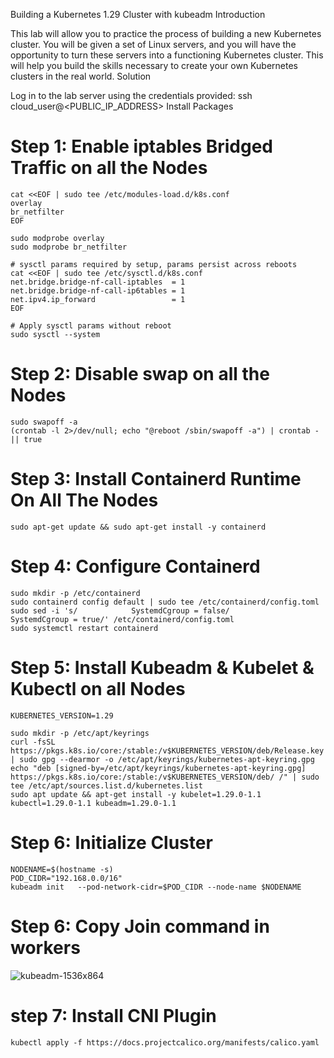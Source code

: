 Building a Kubernetes 1.29 Cluster with kubeadm
Introduction

This lab will allow you to practice the process of building a new Kubernetes cluster. You will be given a set of Linux servers, and you will have the opportunity to turn these servers into a functioning Kubernetes cluster. This will help you build the skills necessary to create your own Kubernetes clusters in the real world.
Solution

Log in to the lab server using the credentials provided:
ssh cloud_user@<PUBLIC_IP_ADDRESS>
Install Packages

# Step 1: Enable iptables Bridged Traffic on all the Nodes
```
cat <<EOF | sudo tee /etc/modules-load.d/k8s.conf
overlay
br_netfilter
EOF

sudo modprobe overlay
sudo modprobe br_netfilter

# sysctl params required by setup, params persist across reboots
cat <<EOF | sudo tee /etc/sysctl.d/k8s.conf
net.bridge.bridge-nf-call-iptables  = 1
net.bridge.bridge-nf-call-ip6tables = 1
net.ipv4.ip_forward                 = 1
EOF

# Apply sysctl params without reboot
sudo sysctl --system
```

# Step 2: Disable swap on all the Nodes
```
sudo swapoff -a
(crontab -l 2>/dev/null; echo "@reboot /sbin/swapoff -a") | crontab - || true
```
# Step 3: Install Containerd Runtime On All The Nodes
```
sudo apt-get update && sudo apt-get install -y containerd
```
# Step 4: Configure Containerd 
```
sudo mkdir -p /etc/containerd
sudo containerd config default | sudo tee /etc/containerd/config.toml
sudo sed -i 's/            SystemdCgroup = false/            SystemdCgroup = true/' /etc/containerd/config.toml
sudo systemctl restart containerd
```
# Step 5: Install Kubeadm & Kubelet & Kubectl on all Nodes
```
KUBERNETES_VERSION=1.29

sudo mkdir -p /etc/apt/keyrings
curl -fsSL https://pkgs.k8s.io/core:/stable:/v$KUBERNETES_VERSION/deb/Release.key | sudo gpg --dearmor -o /etc/apt/keyrings/kubernetes-apt-keyring.gpg
echo "deb [signed-by=/etc/apt/keyrings/kubernetes-apt-keyring.gpg] https://pkgs.k8s.io/core:/stable:/v$KUBERNETES_VERSION/deb/ /" | sudo tee /etc/apt/sources.list.d/kubernetes.list
sudo apt update && apt-get install -y kubelet=1.29.0-1.1 kubectl=1.29.0-1.1 kubeadm=1.29.0-1.1
```
# Step 6: Initialize Cluster 
```
NODENAME=$(hostname -s)
POD_CIDR="192.168.0.0/16"
kubeadm init   --pod-network-cidr=$POD_CIDR --node-name $NODENAME 
```

# Step 6: Copy Join command in workers 
![kubeadm-1536x864](https://github.com/user-attachments/assets/5e37d182-5bae-40c8-93c9-73f06604ceea)


# step 7:  Install CNI Plugin
```
kubectl apply -f https://docs.projectcalico.org/manifests/calico.yaml
```
